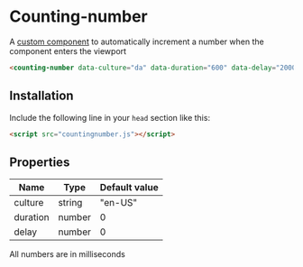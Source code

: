 # Counting-number
A [custom component](https://developer.mozilla.org/en-US/docs/Web/API/Web_components/Using_custom_elements) to automatically increment a number when the component enters the viewport

```html
<counting-number data-culture="da" data-duration="600" data-delay="2000">900</counting-number>
```

## Installation
Include the following line in your `head` section like this:
```html
<script src="countingnumber.js"></script>
```

## Properties
|Name   	|Type   	|Default value   	|
|---	    |---	    |---	|
|culture  |string   |"en-US"   	|
|duration |number   |0   	|
|delay   	|number   |0   	|

All numbers are in milliseconds
